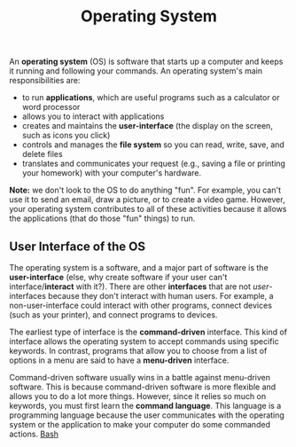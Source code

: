 ﻿---
# Posts need to have the `post` layout
layout: post

# The title of your post
title: Operating System

# (Optional) Write a short (~150 characters) description of each blog post.
# This description is used to preview the page on search engines, social media, etc.
description: >
	

# (Optional) Link to an image that represents your blog post.
# The aspect ratio should be ~16:9.
image: /assets/img/default.jpg

# You can hide the description and/or image from the output
# (only visible to search engines) by setting:
# hide_description: true
# hide_image: true

# (Optional) Each post can have zero or more categories, and zero or more tags.
# The difference is that categories will be part of the URL, while tags will not.
# E.g. the URL of this post is <site.baseurl>/hydejack/2017/11/23/example-content/
categories: [CS 101]
tags: []
# If you want a category or tag to have its own page,
# check out `_featured_categories` and `_featured_tags` respectively.
---
An **operating system** (OS) is software that starts up a computer and keeps it running and following your commands. An operating system's main responsibilities are:
- to run **applications**, which are useful programs such as a calculator or word processor
- allows you to interact with applications
- creates and maintains the **user-interface** (the display on the screen, such as icons you click)
- controls and manages the **file system** so you can read, write, save, and delete files
- translates and communicates your request (e.g., saving a file or printing your homework) with your computer's hardware. 

**Note:** we don't look to the OS to do anything "fun". For example, you can't use it to send an email, draw a picture, or to create a video game. However, your operating system contributes to all of these activities because it allows the applications (that do those "fun" things) to run.

## User Interface of the OS
The operating system is a software, and a major part of software is the **user-interface** (else, why create software if your user can't interface/**interact** with it?). There are other **interfaces** that are not *user*-interfaces because they don't interact with human users. For example, a non-user-interface could interact with other programs, connect devices (such as your printer), and connect programs to devices. 

The earliest type of interface is the **command-driven** interface. This kind of interface allows the operating system to accept commands using specific keywords. In contrast, programs that allow you to choose from a list of options in a menu are said to have a **menu-driven** interface. 

Command-driven software usually wins in a battle against menu-driven software. This is because command-driven software is more flexible and allows you to do a lot more things. However, since it relies so much on keywords, you must first learn the **command language**. This language is a programming language because the user communicates with the operating system or the application to make your computer do some commanded actions. 
[Bash]()